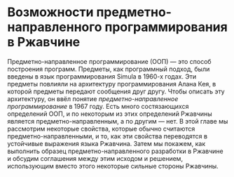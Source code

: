 # Возможности предметно-направленного программирования в Ржавчине

Предметно-направленное программирование (ООП) — это способ построения программ. Предметы, как программный подход, были введены в язык программирования Simula в 1960-х годах. Эти предметы повлияли на архитектуру программирования Алана Кея, в которой предметы передают сообщения друг другу. Чтобы описать эту архитектуру, он ввёл понятие *предметно-направленное программирование* в 1967 году. Есть много состязающихся определений ООП, и по некоторым из этих определений Ржавчины является предметно-направленным, а по другим — нет. В этой главе мы рассмотрим некоторые свойства, которые обычно считаются предметно-направленными, и то, как эти свойства переводятся в устойчивые выражения языка Ржавчина. Затем мы покажем, как выполнить образец предметно-направленного разработки в Ржавчине и обсудим соглашения между этим исходом и решением, использующим вместо этого некоторые сильные стороны Ржавчины.
